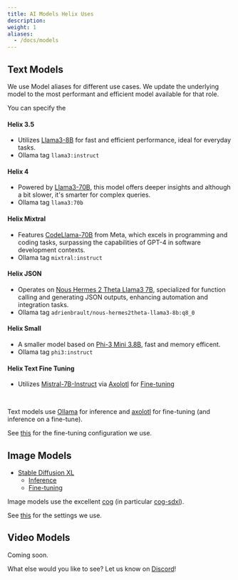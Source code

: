 ```yaml
---
title: AI Models Helix Uses
description:
weight: 1
aliases:
  - /docs/models
---
```


## Text Models

We use Model aliases for different use cases. We update the underlying model to the most performant and efficient model available for that role.

You can specify the 

#### Helix 3.5
  * Utilizes [Llama3-8B](https://ollama.com/library/llama3) for fast and efficient performance, ideal for everyday tasks.
  * Ollama tag `llama3:instruct`

#### Helix 4
  * Powered by [Llama3-70B](https://ollama.com/library/llama3:70b), this model offers deeper insights and although a bit slower, it's smarter for complex queries.
  * Ollama tag `llama3:70b`

#### Helix Mixtral
  * Features [CodeLlama-70B](https://ollama.com/library/mixtral) from Meta, which excels in programming and coding tasks, surpassing the capabilities of GPT-4 in software development contexts.
  * Ollama tag `mixtral:instruct`

#### Helix JSON
  * Operates on [Nous Hermes 2 Theta Llama3 7B](https://ollama.com/adrienbrault/nous-hermes2theta-llama3-8b:q8_0), specialized for function calling and generating JSON outputs, enhancing automation and integration tasks.
  * Ollama tag `adrienbrault/nous-hermes2theta-llama3-8b:q8_0`

#### Helix Small
  * A smaller model based on [Phi-3 Mini 3.8B](https://ollama.com/library/phi3), fast and memory efficent.
  * Ollama tag `phi3:instruct`

#### Helix Text Fine Tuning
  * Utilizes [Mistral-7B-Instruct](https://huggingface.co/mistralai/Mistral-7B-Instruct-v0.1) via [Axolotl](https://github.com/OpenAccess-AI-Collective/axolotl) for [Fine-tuning](/docs/text-finetuning)
<br>

Text models use [Ollama](https://ollama.com/) for inference and [axolotl](https://github.com/OpenAccess-AI-Collective/axolotl) for fine-tuning (and inference on a fine-tune).

See [this](https://github.com/lukemarsden/axolotl/blob/new-long-running/helix-mistral-instruct-v1.yml) for the fine-tuning configuration we use.

## Image Models

* [Stable Diffusion XL](https://huggingface.co/stabilityai/stable-diffusion-xl-base-1.0)
  * [Inference](/docs/image-inference)
  * [Fine-tuning](/docs/image-finetuning)

Image models use the excellent [cog](https://github.com/replicate/cog) (in particular [cog-sdxl](https://github.com/replicate/cog-sdxl)).

See [this](https://github.com/helixml/helix/blob/main/cog/helix_cog_wrapper.py) for the settings we use.

## Video Models

Coming soon.

What else would you like to see? Let us know on [Discord](https://discord.gg/VJftd844GE)!
